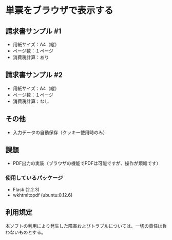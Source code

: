 # 単票をブラウザで表示する

## 請求書サンプル #1
* 用紙サイズ：A4（縦）
* ページ数：１ページ
* 消費税計算：あり

## 請求書サンプル #2
* 用紙サイズ：A4（縦）
* ページ数：１ページ
* 消費税計算：なし

## その他
* 入力データの自動保存（クッキー使用時のみ）

## 課題
* PDF出力の実装（ブラウザの機能でPDFは可能ですが、操作が煩雑です）

### 使用しているパッケージ
* Flask (2.2.3)
* wkhtmltopdf (ubuntu:0.12.6)

## 利用規定
本ソフトの利用により発生した障害およびトラブルについては、一切の責任は負わないものとする。
